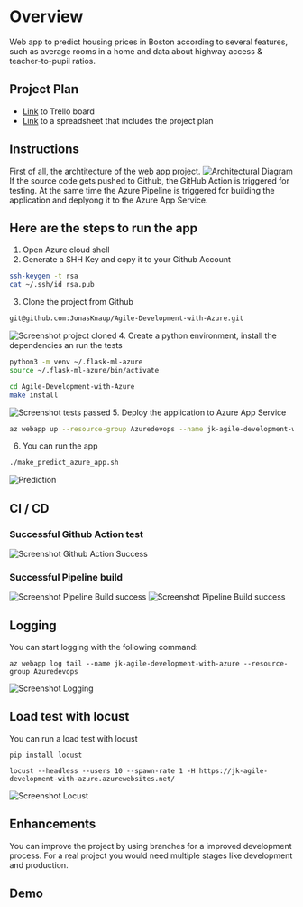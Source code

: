 # Overview

Web app to predict housing prices in Boston according to several features, such as average rooms in a home and data about highway access & teacher-to-pupil ratios.

## Project Plan

* [Link](https://trello.com/invite/b/MexcHCSu/ATTIdec260745c755e60868ae543b0189d643224ED12/agile-development-with-azure) to Trello board
* [Link](https://github.com/JonasKnaup/Agile-Development-with-Azure/blob/main/project-management.xlsx) to a spreadsheet that includes the project plan

## Instructions

First of all, the archtitecture of the web app project.
![Architectural Diagram](/Diagramm.png "Architectural Diagram")
If the source code gets pushed to Github, the GitHub Action is triggered for testing. At the same time the Azure Pipeline is triggered for building the application and deplyong it to the Azure App Service.

## Here are the steps to run the app

1. Open Azure cloud shell
2. Generate a SHH Key and copy it to your Github Account

```bash
ssh-keygen -t rsa
cat ~/.ssh/id_rsa.pub
```

3. Clone the project from Github

```bash
git@github.com:JonasKnaup/Agile-Development-with-Azure.git
```

![Screenshot project cloned](/project_cloned.png "Screenshot cloned project")
4. Create a python environment, install the dependencies an run the tests

```bash
python3 -m venv ~/.flask-ml-azure
source ~/.flask-ml-azure/bin/activate

cd Agile-Development-with-Azure
make install
```

![Screenshot tests passed](/tests_passed.png "Screenshot tests passed")
5. Deploy the application to Azure App Service

```bash
az webapp up --resource-group Azuredevops --name jk-agile-development-with-azure --sku F1--location eastus --verbose
```

6. You can run the app

```bash
./make_predict_azure_app.sh
```

![Prediction](/prediction.png "Prediction")

## CI / CD

### Successful Github Action test

![Screenshot Github Action Success](/github_action_success.png "Screenshot Github Action Success")

### Successful Pipeline build

![Screenshot Pipeline Build success](/pipeline_success.png "Screenshot Pipeline Build success")
![Screenshot Pipeline Build success](/pipeline_success_2.png "Screenshot Pipeline Build success")

## Logging

You can start logging with the following command:
```
az webapp log tail --name jk-agile-development-with-azure --resource-group Azuredevops
```
![Screenshot Logging](/logging.png "Screenshot Logging")

## Load test with locust

You can run a load test with locust
```
pip install locust

locust --headless --users 10 --spawn-rate 1 -H https://jk-agile-development-with-azure.azurewebsites.net/
```
![Screenshot Locust](/locust.png "Screenshot Locust")

## Enhancements

You can improve the project by using branches for a improved development process. For a real project you would need multiple stages like development and production.

## Demo 



